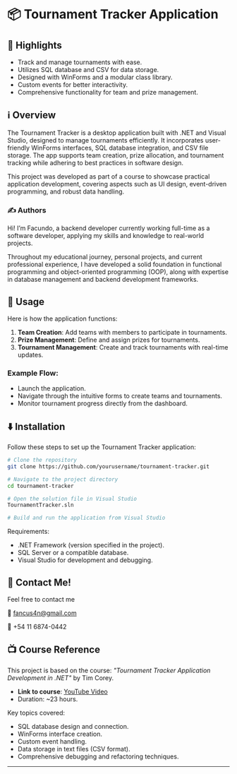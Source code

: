 # 📦 Tournament Tracker Application

## 🌟 Highlights

- Track and manage tournaments with ease.
- Utilizes SQL database and CSV for data storage.
- Designed with WinForms and a modular class library.
- Custom events for better interactivity.
- Comprehensive functionality for team and prize management.

## ℹ️ Overview

The Tournament Tracker is a desktop application built with .NET and Visual Studio, designed to manage tournaments efficiently. It incorporates user-friendly WinForms interfaces, SQL database integration, and CSV file storage. The app supports team creation, prize allocation, and tournament tracking while adhering to best practices in software design.

This project was developed as part of a course to showcase practical application development, covering aspects such as UI design, event-driven programming, and robust data handling.

### ✍️ Authors

Hi! I’m Facundo, a backend developer currently working full-time as a software developer, applying my skills and knowledge to real-world projects.

Throughout my educational journey, personal projects, and current professional experience, I have developed a solid foundation in functional programming and object-oriented programming (OOP), along with expertise in database management and backend development frameworks.

## 🚀 Usage

Here is how the application functions:

1. **Team Creation**: Add teams with members to participate in tournaments.
2. **Prize Management**: Define and assign prizes for tournaments.
3. **Tournament Management**: Create and track tournaments with real-time updates.

### Example Flow:

- Launch the application.
- Navigate through the intuitive forms to create teams and tournaments.
- Monitor tournament progress directly from the dashboard.

## ⬇️ Installation

Follow these steps to set up the Tournament Tracker application:

```bash
# Clone the repository
git clone https://github.com/yourusername/tournament-tracker.git

# Navigate to the project directory
cd tournament-tracker

# Open the solution file in Visual Studio
TournamentTracker.sln

# Build and run the application from Visual Studio
```

Requirements:
- .NET Framework (version specified in the project).
- SQL Server or a compatible database.
- Visual Studio for development and debugging.

## 💭 Contact Me!
Feel free to contact me 

📩 fancus4n@gmail.com 

📱 +54 11 6874-0442

## 📺 Course Reference

This project is based on the course: *"Tournament Tracker Application Development in .NET"* by Tim Corey.

- **Link to course**: [YouTube Video](https://www.youtube.com/watch?v=wfWxdh-_k_4)
- Duration: ~23 hours.

Key topics covered:
- SQL database design and connection.
- WinForms interface creation.
- Custom event handling.
- Data storage in text files (CSV format).
- Comprehensive debugging and refactoring techniques.

---
